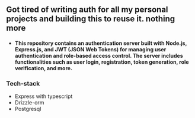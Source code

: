 ## Got tired of writing auth for all my personal projects and building this to reuse it. nothing more 

- #### This repository contains an authentication server built with Node.js, Express.js, and JWT (JSON Web Tokens) for managing user authentication and role-based access control. The server includes functionalities such as user login, registration, token generation, role verification, and more.

### Tech-stack
- Express with typescript
- Drizzle-orm
- Postgresql


